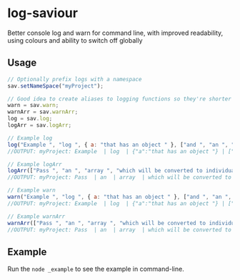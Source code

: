 # log-saviour
Better console log and warn for command line, with improved readability, using colours and ability to switch off globally

## Usage
```js
// Optionally prefix logs with a namespace
sav.setNameSpace("myProject");

// Good idea to create aliases to logging functions so they're shorter to write
warn = sav.warn;
warnArr = sav.warnArr;
log = sav.log;
logArr = sav.logArr;

// Example log
log("Example ", "log ", { a: "that has an object " }, ["and ", "an ", "array."]);
//OUTPUT: myProject: Example  | log  | {"a":"that has an object "} | ["and ","an ","array."]

// Example logArr
logArr(["Pass ", "an ", "array ", "which will be converted to individual parameters when logged."]);
//OUTPUT: myProject: Pass  | an  | array  | which will be converted to individual parameters when logged.

// Example warn
warn("Example ", "log ", { a: "that has an object " }, ["and ", "an ", "array."]);
//OUTPUT: myProject: Example  | log  | {"a":"that has an object "} | ["and ","an ","array."]

// Example warnArr
warnArr(["Pass ", "an ", "array ", "which will be converted to individual parameters when logged."]);
//OUTPUT: myProject: Pass  | an  | array  | which will be converted to individual parameters when logged.
```

## Example
Run the `node _example` to see the example in command-line.